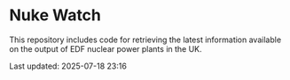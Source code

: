 # Nuke Watch

This repository includes code for retrieving the latest information available on the output of EDF nuclear power plants in the UK.

Last updated: 2025-07-18 23:16